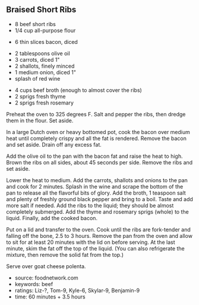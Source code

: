 Braised Short Ribs
------------------

- 8 beef short ribs
- 1/4 cup all-purpose flour
<!-- -->
- 6 thin slices bacon, diced
<!-- -->
- 2 tablespoons olive oil
- 3 carrots, diced 1"
- 2 shallots, finely minced
- 1 medium onion, diced 1"
- splash of red wine
<!-- -->
- 4 cups beef broth (enough to almost cover the ribs)
- 2 sprigs fresh thyme
- 2 sprigs fresh rosemary

Preheat the oven to 325 degrees F. Salt and pepper the ribs, then
dredge them in the flour.  Set aside.

In a large Dutch oven or heavy bottomed pot, cook the bacon over
medium heat until completely crispy and all the fat is rendered.
Remove the bacon and set aside.  Drain off any excess fat.

Add the olive oil to the pan with the bacon fat and raise the heat to
high.  Brown the ribs on all sides, about 45 seconds per side.  Remove
the ribs and set aside.

Lower the heat to medium.  Add the carrots, shallots and onions to the
pan and cook for 2 minutes. Splash in the wine and scrape the bottom
of the pan to release all the flavorful bits of glory.  Add the broth,
1 teaspoon salt and plenty of freshly ground black pepper and bring to
a boil.  Taste and add more salt if needed.  Add the ribs to the
liquid; they should be almost completely submerged.  Add the thyme and
rosemary sprigs (whole) to the liquid.  Finally, add the cooked bacon.

Put on a lid and transfer to the oven.  Cook until the ribs are
fork-tender and falling off the bone, 2.5 to 3 hours.  Remove the pan
from the oven and allow to sit for at least 20 minutes with the lid on
before serving.  At the last minute, skim the fat off the top of the
liquid. (You can also refrigerate the mixture, then remove the solid
fat from the top.)

Serve over goat cheese polenta.

- source: foodnetwork.com
- keywords: beef
- ratings: Liz-?, Tom-9, Kyle-6, Skylar-9, Benjamin-9
- time: 60 minutes + 3.5 hours
